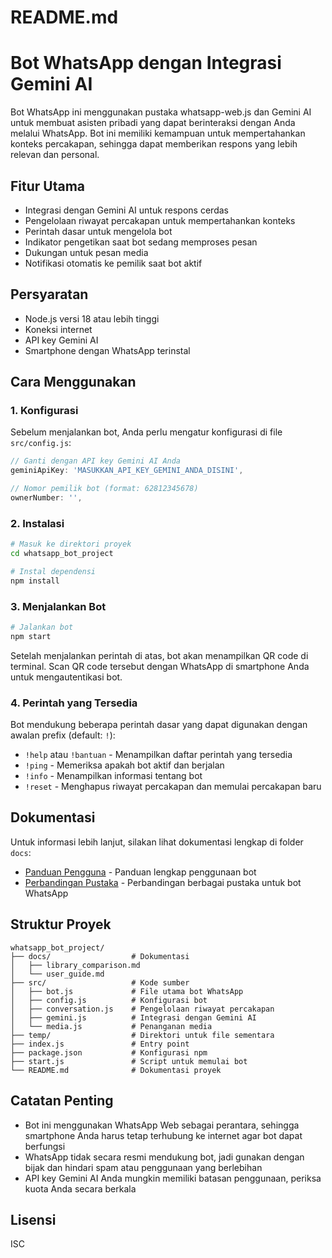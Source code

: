 # README.md

# Bot WhatsApp dengan Integrasi Gemini AI

Bot WhatsApp ini menggunakan pustaka whatsapp-web.js dan Gemini AI untuk membuat asisten pribadi yang dapat berinteraksi dengan Anda melalui WhatsApp. Bot ini memiliki kemampuan untuk mempertahankan konteks percakapan, sehingga dapat memberikan respons yang lebih relevan dan personal.

## Fitur Utama

- Integrasi dengan Gemini AI untuk respons cerdas
- Pengelolaan riwayat percakapan untuk mempertahankan konteks
- Perintah dasar untuk mengelola bot
- Indikator pengetikan saat bot sedang memproses pesan
- Dukungan untuk pesan media
- Notifikasi otomatis ke pemilik saat bot aktif

## Persyaratan

- Node.js versi 18 atau lebih tinggi
- Koneksi internet
- API key Gemini AI
- Smartphone dengan WhatsApp terinstal

## Cara Menggunakan

### 1. Konfigurasi

Sebelum menjalankan bot, Anda perlu mengatur konfigurasi di file `src/config.js`:

```javascript
// Ganti dengan API key Gemini AI Anda
geminiApiKey: 'MASUKKAN_API_KEY_GEMINI_ANDA_DISINI',

// Nomor pemilik bot (format: 62812345678)
ownerNumber: '', 
```

### 2. Instalasi

```bash
# Masuk ke direktori proyek
cd whatsapp_bot_project

# Instal dependensi
npm install
```

### 3. Menjalankan Bot

```bash
# Jalankan bot
npm start
```

Setelah menjalankan perintah di atas, bot akan menampilkan QR code di terminal. Scan QR code tersebut dengan WhatsApp di smartphone Anda untuk mengautentikasi bot.

### 4. Perintah yang Tersedia

Bot mendukung beberapa perintah dasar yang dapat digunakan dengan awalan prefix (default: `!`):

- `!help` atau `!bantuan` - Menampilkan daftar perintah yang tersedia
- `!ping` - Memeriksa apakah bot aktif dan berjalan
- `!info` - Menampilkan informasi tentang bot
- `!reset` - Menghapus riwayat percakapan dan memulai percakapan baru

## Dokumentasi

Untuk informasi lebih lanjut, silakan lihat dokumentasi lengkap di folder `docs`:

- [Panduan Pengguna](docs/user_guide.md) - Panduan lengkap penggunaan bot
- [Perbandingan Pustaka](docs/library_comparison.md) - Perbandingan berbagai pustaka untuk bot WhatsApp

## Struktur Proyek

```
whatsapp_bot_project/
├── docs/                  # Dokumentasi
│   ├── library_comparison.md
│   └── user_guide.md
├── src/                   # Kode sumber
│   ├── bot.js             # File utama bot WhatsApp
│   ├── config.js          # Konfigurasi bot
│   ├── conversation.js    # Pengelolaan riwayat percakapan
│   ├── gemini.js          # Integrasi dengan Gemini AI
│   └── media.js           # Penanganan media
├── temp/                  # Direktori untuk file sementara
├── index.js               # Entry point
├── package.json           # Konfigurasi npm
├── start.js               # Script untuk memulai bot
└── README.md              # Dokumentasi proyek
```

## Catatan Penting

- Bot ini menggunakan WhatsApp Web sebagai perantara, sehingga smartphone Anda harus tetap terhubung ke internet agar bot dapat berfungsi
- WhatsApp tidak secara resmi mendukung bot, jadi gunakan dengan bijak dan hindari spam atau penggunaan yang berlebihan
- API key Gemini AI Anda mungkin memiliki batasan penggunaan, periksa kuota Anda secara berkala

## Lisensi

ISC
